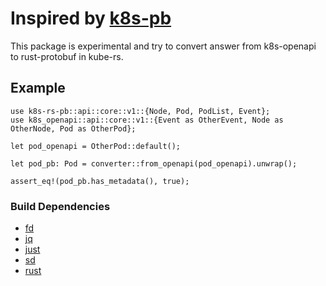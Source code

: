 # Inspired by [k8s-pb](https://github.com/kube-rs/k8s-pb)

This package is experimental and try to convert answer from k8s-openapi to rust-protobuf in kube-rs.

## Example

```
use k8s-rs-pb::api::core::v1::{Node, Pod, PodList, Event};
use k8s_openapi::api::core::v1::{Event as OtherEvent, Node as OtherNode, Pod as OtherPod};

let pod_openapi = OtherPod::default();

let pod_pb: Pod = converter::from_openapi(pod_openapi).unwrap();

assert_eq!(pod_pb.has_metadata(), true);
```

### Build Dependencies

- [fd](https://github.com/sharkdp/fd)
- [jq](https://stedolan.github.io/jq/)
- [just](https://github.com/casey/just)
- [sd](https://github.com/chmln/sd)
- [rust](https://www.rust-lang.org/)
